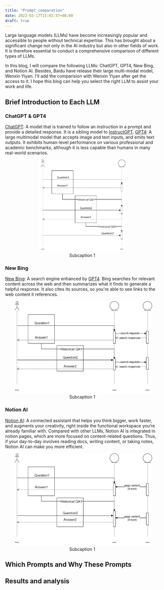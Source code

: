 ```yaml
---
title: "Prompt_comparation"
date: 2023-03-17T15:03:57+08:00
draft: true
---
```


Large language models (LLMs) have become increasingly popular and accessible to people without technical expertise. This has brought about a significant change not only in the AI industry but also in other fields of work. It is therefore essential to conduct a comprehensive comparison of different types of LLMs.

In this blog, I will compare the following LLMs: ChatGPT, GPT4, New Bing, and Notion AI. Besides, Baidu have release their large multi-modal model, Wenxin Yiyan. I'll add the comparision with Wenxin Yiyan after get the access to it. I hope this blog can help you select the right LLM to assist your work and life. 

## Brief Introduction to Each LLM
### ChatGPT & GPT4

[ChatGPT](https://openai.com/blog/chatgpt): A model that is trained to follow an instruction in a prompt and provide a detailed response. It is a sibling model to [InstructGPT](https://openai.com/blog/instruction-following/).
[GPT4](https://openai.com/research/gpt-4): A large multimodal model that accepts image and text inputs, and emits text outputs. It exhibits human-level performance on various professional and academic benchmarks, although it is less capable than humans in many real-world scenarios.
<div align="center">
    <img src="/images/LLM/gpt_workflow.png" alt="Image 1" height=300>
    <figcaption align="center">Subcaption 1</figcaption>
    </div>

### New Bing
[New Bing](https://www.bing.com/new): A search engine enhanced by [GPT4](https://blogs.bing.com/search/march_2023/Confirmed-the-new-Bing-runs-on-OpenAI%E2%80%99s-GPT-4). Bing searches for relevant content across the web and then summarizes what it finds to generate a helpful response. It also cites its sources, so you're able to see links to the web content it references.
<div align="center">
    <img src="/images/LLM/Bing_workflow.png" alt="Image 1" height=300>
    <figcaption align="center">Subcaption 1</figcaption>
</div>

### Notion AI
[Notion AI](https://www.notion.so/product/ai): A connected assistant that helps you think bigger, work faster, and augments your creativity, right inside the functional workspace you’re already familiar with. Compared with other LLMs, Notion AI is integrated in notion pages, which are more focused on content-related questions. Thus, if your day-to-day involves reading docs, writing content, or taking notes, Notion AI can make you more efficient.
<div align="center">
    <img src="/images/LLM/notionAI_workflow.png" alt="Image 1" height=300>
    <figcaption align="center">Subcaption 1</figcaption>
</div>

## Which Prompts and Why These Prompts
    

## Results and analysis

